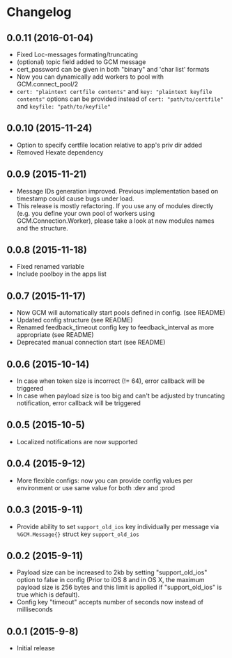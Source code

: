 # Changelog

## 0.0.11 (2016-01-04)

* Fixed Loc-messages formating/truncating
* (optional) topic field added to GCM message
* cert_password can be given in both "binary" and 'char list' formats
* Now you can dynamically add workers to pool with GCM.connect_pool/2
* `cert: "plaintext certfile contents"` and `key: "plaintext keyfile contents"` options can be provided instead of `cert: "path/to/certfile"` and `keyfile: "path/to/keyfile"`

## 0.0.10 (2015-11-24)

* Option to specify certfile location relative to app's priv dir added
* Removed Hexate dependency

## 0.0.9 (2015-11-21)

* Message IDs generation improved. Previous implementation based on timestamp could cause bugs under load.
* This release is mostly refactoring. If you use any of modules directly (e.g. you define your own pool of workers using GCM.Connection.Worker), please take a look at new modules names and the structure.

## 0.0.8 (2015-11-18)

* Fixed renamed variable
* Include poolboy in the apps list

## 0.0.7 (2015-11-17)

* Now GCM will automatically start pools defined in config. (see README)
* Updated config structure (see README)
* Renamed feedback_timeout config key to feedback_interval as more appropriate (see README)
* Deprecated manual connection start (see README)

## 0.0.6 (2015-10-14)

* In case when token size is incorrect (!= 64), error callback will be triggered
* In case when payload size is too big and can't be adjusted by truncating notification, error callback will be triggered

## 0.0.5 (2015-10-5)

* Localized notifications are now supported

## 0.0.4 (2015-9-12)

* More flexible configs: now you can provide config values per environment or use same value for both :dev and :prod

## 0.0.3 (2015-9-11)

* Provide ability to set `support_old_ios` key individually per message via `%GCM.Message{}` struct key `support_old_ios`

## 0.0.2 (2015-9-11)

* Payload size can be increased to 2kb by setting "support_old_ios" option to false in config (Prior to iOS 8 and in OS X, the maximum payload size is 256 bytes and this limit is applied if "support_old_ios" is true which is default).
* Config key "timeout" accepts number of seconds now instead of milliseconds

## 0.0.1 (2015-9-8)

* Initial release